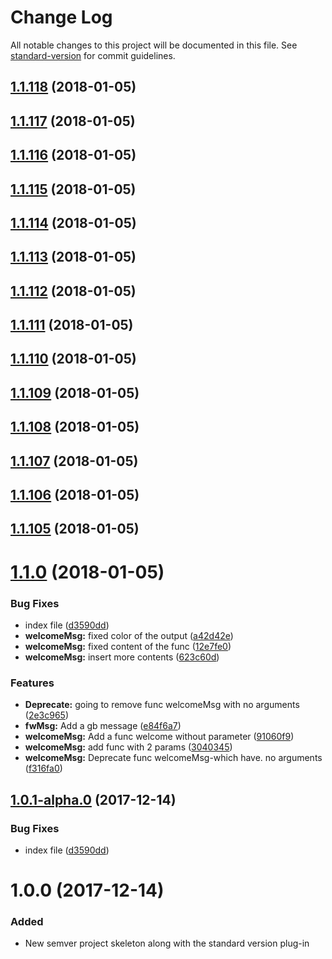 # Change Log

All notable changes to this project will be documented in this file. See [standard-version](https://github.com/conventional-changelog/standard-version) for commit guidelines.

<a name="1.1.118"></a>
## [1.1.118](https://github.com/AAMLLe/SecondSemVer/compare/v1.1.117...v1.1.118) (2018-01-05)



<a name="1.1.117"></a>
## [1.1.117](https://github.com/AAMLLe/SecondSemVer/compare/v1.1.116...v1.1.117) (2018-01-05)



<a name="1.1.116"></a>
## [1.1.116](https://github.com/AAMLLe/SecondSemVer/compare/v1.1.115...v1.1.116) (2018-01-05)



<a name="1.1.115"></a>
## [1.1.115](https://github.com/AAMLLe/SecondSemVer/compare/v1.1.114...v1.1.115) (2018-01-05)



<a name="1.1.114"></a>
## [1.1.114](https://github.com/AAMLLe/SecondSemVer/compare/v1.1.113...v1.1.114) (2018-01-05)



<a name="1.1.113"></a>
## [1.1.113](https://github.com/AAMLLe/SecondSemVer/compare/v1.1.112...v1.1.113) (2018-01-05)



<a name="1.1.112"></a>
## [1.1.112](https://github.com/AAMLLe/SecondSemVer/compare/v1.1.111...v1.1.112) (2018-01-05)



<a name="1.1.111"></a>
## [1.1.111](https://github.com/AAMLLe/SecondSemVer/compare/v1.1.110...v1.1.111) (2018-01-05)



<a name="1.1.110"></a>
## [1.1.110](https://github.com/AAMLLe/SecondSemVer/compare/v1.1.109...v1.1.110) (2018-01-05)



<a name="1.1.109"></a>
## [1.1.109](https://github.com/AAMLLe/SecondSemVer/compare/v1.1.108...v1.1.109) (2018-01-05)



<a name="1.1.108"></a>
## [1.1.108](https://github.com/AAMLLe/SecondSemVer/compare/v1.1.107...v1.1.108) (2018-01-05)



<a name="1.1.107"></a>
## [1.1.107](https://github.com/AAMLLe/SecondSemVer/compare/v1.1.106...v1.1.107) (2018-01-05)



<a name="1.1.106"></a>
## [1.1.106](https://github.com/AAMLLe/SecondSemVer/compare/v1.1.105...v1.1.106) (2018-01-05)



<a name="1.1.105"></a>
## [1.1.105](https://github.com/AAMLLe/SecondSemVer/compare/v1.1.1...v1.1.105) (2018-01-05)



<a name="1.1.0"></a>
# [1.1.0](https://github.com/AAMLLe/SecondSemVer/compare/v1.0.0...v1.1.0) (2018-01-05)


### Bug Fixes

* index file ([d3590dd](https://github.com/AAMLLe/SecondSemVer/commit/d3590dd))
* **welcomeMsg:** fixed color of the output ([a42d42e](https://github.com/AAMLLe/SecondSemVer/commit/a42d42e))
* **welcomeMsg:** fixed content of the func ([12e7fe0](https://github.com/AAMLLe/SecondSemVer/commit/12e7fe0))
* **welcomeMsg:** insert more contents ([623c60d](https://github.com/AAMLLe/SecondSemVer/commit/623c60d))


### Features

* **Deprecate:** going to remove func welcomeMsg with no arguments ([2e3c965](https://github.com/AAMLLe/SecondSemVer/commit/2e3c965))
* **fwMsg:** Add a gb message ([e84f6a7](https://github.com/AAMLLe/SecondSemVer/commit/e84f6a7))
* **welcomeMsg:** Add a func welcome without parameter ([91060f9](https://github.com/AAMLLe/SecondSemVer/commit/91060f9))
* **welcomeMsg:** add func with 2 params ([3040345](https://github.com/AAMLLe/SecondSemVer/commit/3040345))
* **welcomeMsg:** Deprecate func welcomeMsg-which have. no arguments ([f316fa0](https://github.com/AAMLLe/SecondSemVer/commit/f316fa0))



<a name="1.0.1-alpha.0"></a>
## [1.0.1-alpha.0](https://github.com/AAMLLe/SecondSemVer/compare/v1.0.0...v1.0.1-alpha.0) (2017-12-14)


### Bug Fixes

* index file ([d3590dd](https://github.com/AAMLLe/SecondSemVer/commit/d3590dd))



<a name="1.0.0"></a>
# 1.0.0 (2017-12-14)

### Added
- New semver project skeleton along with the standard version plug-in
